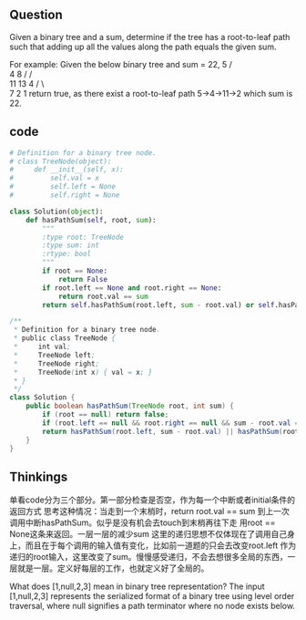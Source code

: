 ## Question
Given a binary tree and a sum, determine if the tree has a root-to-leaf path such that adding up all the values along the path equals the given sum.

For example:
Given the below binary tree and sum = 22,
              5
             / \
            4   8
           /   / \
          11  13  4
         /  \      \
        7    2      1
return true, as there exist a root-to-leaf path 5->4->11->2 which sum is 22.

## code
```python
# Definition for a binary tree node.
# class TreeNode(object):
#     def __init__(self, x):
#         self.val = x
#         self.left = None
#         self.right = None

class Solution(object):
    def hasPathSum(self, root, sum):
        """
        :type root: TreeNode
        :type sum: int
        :rtype: bool
        """
        if root == None:
            return False
        if root.left == None and root.right == None:
            return root.val == sum
        return self.hasPathSum(root.left, sum - root.val) or self.hasPathSum(root.right, sum - root.val)
```

```Java
/**
 * Definition for a binary tree node.
 * public class TreeNode {
 *     int val;
 *     TreeNode left;
 *     TreeNode right;
 *     TreeNode(int x) { val = x; }
 * }
 */
class Solution {
    public boolean hasPathSum(TreeNode root, int sum) {
        if (root == null) return false;
        if (root.left == null && root.right == null && sum - root.val == 0) return true;
        return hasPathSum(root.left, sum - root.val) || hasPathSum(root.right, sum - root.val);
    }
}
```


## Thinkings
单看code分为三个部分。第一部分检查是否空，作为每一个中断或者initial条件的返回方式
思考这种情况：当走到一个末梢时，return root.val == sum 到上一次调用中断hasPathSum。似乎是没有机会去touch到末梢再往下走 用root == None这条来返回。一层一层的减少sum
这里的递归思想不仅体现在了调用自己身上，而且在于每个调用的输入值有变化，比如前一道题的只会去改变root.left 作为递归的root输入，这里改变了sum。慢慢感受递归，不会去想很多全局的东西，一层就是一层。定义好每层的工作，也就定义好了全局的。

What does [1,null,2,3] mean in binary tree representation?
The input [1,null,2,3] represents the serialized format of a binary tree using level order traversal, where null signifies a path terminator where no node exists below. 
